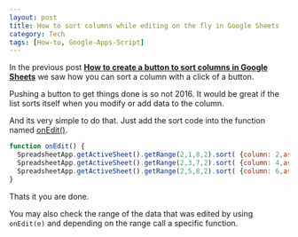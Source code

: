 ```yaml
---
layout: post
title: How to sort columns while editing on the fly in Google Sheets 
category: Tech
tags: [How-to, Google-Apps-Script]
---
```


In the previous post [**How to create a button to sort columns in Google Sheets**](http://akshaychavan.com/blog/how-to-create-button-to-sort-columns-google-sheets/) we saw how you can sort a column with a click of a button.

Pushing a button to get things done is so not 2016. It would be great if the list sorts itself when you modify or add data to the column.

And its very simple to do that. Just add the sort code into the function named [onEdit()](https://developers.google.com/apps-script/guides/triggers/#onedit).

```javascript
function onEdit() {
  SpreadsheetApp.getActiveSheet().getRange(2,1,8,2).sort( {column: 2,ascending: true} );
  SpreadsheetApp.getActiveSheet().getRange(2,3,7,2).sort( {column: 4,ascending: true} );
  SpreadsheetApp.getActiveSheet().getRange(2,5,8,2).sort( {column: 6,ascending: true} );
}
```

Thats it you are done.

You may also check the range of the data that was edited by using `onEdit(e)` and depending on the range call a specific function.
